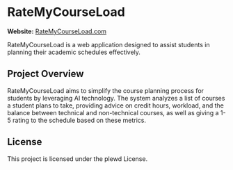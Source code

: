 # RateMyCourseLoad
**Website:** [RateMyCourseLoad.com](http://ratemycourseload.com)

RateMyCourseLoad is a web application designed to assist students in planning their academic schedules effectively.

## Project Overview

RateMyCourseLoad aims to simplify the course planning process for students by leveraging AI technology.
The system analyzes a list of courses a student plans to take, providing advice on credit hours, workload, and the balance between technical and non-technical courses, as well as giving a 1-5 rating to the schedule based on these metrics.

## License

This project is licensed under the plewd License.
